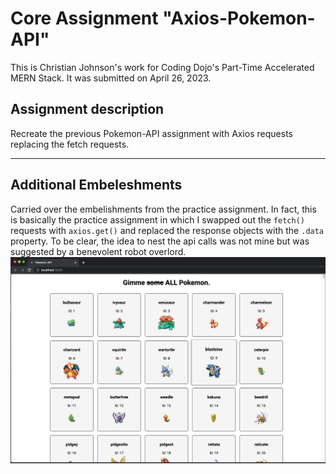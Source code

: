 # Core Assignment "Axios-Pokemon-API"

This is Christian Johnson's work for Coding Dojo's Part-Time Accelerated MERN Stack.
It was submitted on April 26, 2023.

## Assignment description

Recreate the previous Pokemon-API assignment with Axios requests replacing the fetch requests.

<hr>

## Additional Embeleshments

Carried over the embelishments from the practice assignment. In fact, this is basically the practice assignment in which I swapped out the `fetch()` requests with `axios.get()` and replaced the response objects with the `.data` property. To be clear, the idea to nest the api calls was not mine but was suggested by a benevolent robot overlord.
![Browser screengrab](src/images/pokemonAPIbrowser.png "Browser")

